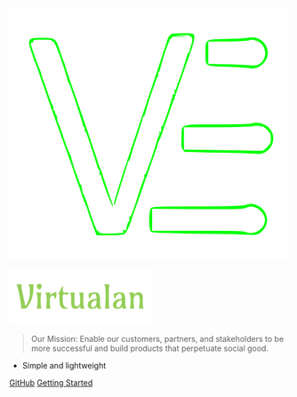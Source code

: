 
![logo](_media/icon.svg ':size=10%')

![Virtualan Software](_media/virtualan.png)

> Our Mission: Enable our customers, partners, and stakeholders to be more successful and build products that perpetuate social good.

- Simple and lightweight

[GitHub](https://github.com/virtualansoftware)
[Getting Started](#Virtualan)
